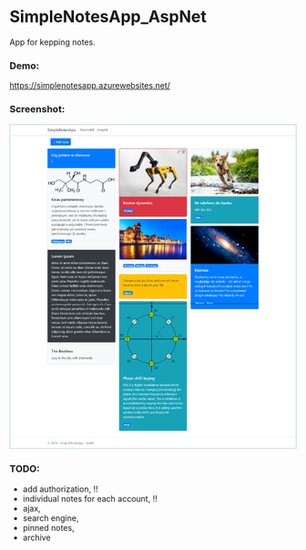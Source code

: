 # SimpleNotesApp_AspNet

App for kepping notes.

### Demo:
https://simplenotesapp.azurewebsites.net/

### Screenshot:
![alt text](https://raw.githubusercontent.com/dut00/SimpleNotesApp/master/SimpleNotesApp_site.png)


### TODO:
- add authorization, !!
- individual notes for each account, !!
- ajax,
- search engine,
- pinned notes,
- archive
